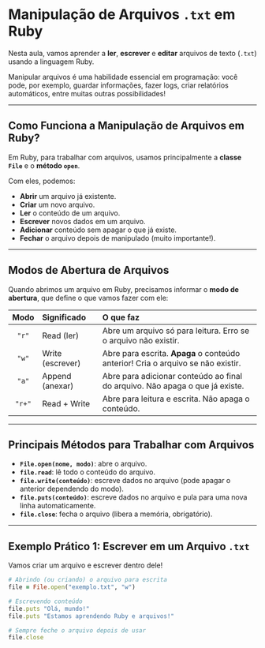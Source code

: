 # Manipulação de Arquivos `.txt` em Ruby

Nesta aula, vamos aprender a **ler**, **escrever** e **editar** arquivos de texto (`.txt`) usando a linguagem Ruby.

Manipular arquivos é uma habilidade essencial em programação: você pode, por exemplo, guardar informações, fazer logs, criar relatórios automáticos, entre muitas outras possibilidades!

---

## Como Funciona a Manipulação de Arquivos em Ruby?

Em Ruby, para trabalhar com arquivos, usamos principalmente a **classe `File`** e o **método `open`**.

Com eles, podemos:

- **Abrir** um arquivo já existente.
- **Criar** um novo arquivo.
- **Ler** o conteúdo de um arquivo.
- **Escrever** novos dados em um arquivo.
- **Adicionar** conteúdo sem apagar o que já existe.
- **Fechar** o arquivo depois de manipulado (muito importante!).

---

## Modos de Abertura de Arquivos

Quando abrimos um arquivo em Ruby, precisamos informar o **modo de abertura**, que define o que vamos fazer com ele:

| Modo | Significado | O que faz |
|:----:|:------------|:---------|
| `"r"`  | Read (ler)        | Abre um arquivo só para leitura. Erro se o arquivo não existir. |
| `"w"`  | Write (escrever)  | Abre para escrita. **Apaga** o conteúdo anterior! Cria o arquivo se não existir. |
| `"a"`  | Append (anexar)   | Abre para adicionar conteúdo ao final do arquivo. Não apaga o que já existe. |
| `"r+"` | Read + Write      | Abre para leitura e escrita. Não apaga o conteúdo. |

---

## Principais Métodos para Trabalhar com Arquivos

- **`File.open(nome, modo)`**: abre o arquivo.
- **`file.read`**: lê todo o conteúdo do arquivo.
- **`file.write(conteúdo)`**: escreve dados no arquivo (pode apagar o anterior dependendo do modo).
- **`file.puts(conteúdo)`**: escreve dados no arquivo e pula para uma nova linha automaticamente.
- **`file.close`**: fecha o arquivo (libera a memória, obrigatório).

---

## Exemplo Prático 1: Escrever em um Arquivo `.txt`

Vamos criar um arquivo e escrever dentro dele!

```ruby
# Abrindo (ou criando) o arquivo para escrita
file = File.open("exemplo.txt", "w")

# Escrevendo conteúdo
file.puts "Olá, mundo!"
file.puts "Estamos aprendendo Ruby e arquivos!"

# Sempre feche o arquivo depois de usar
file.close